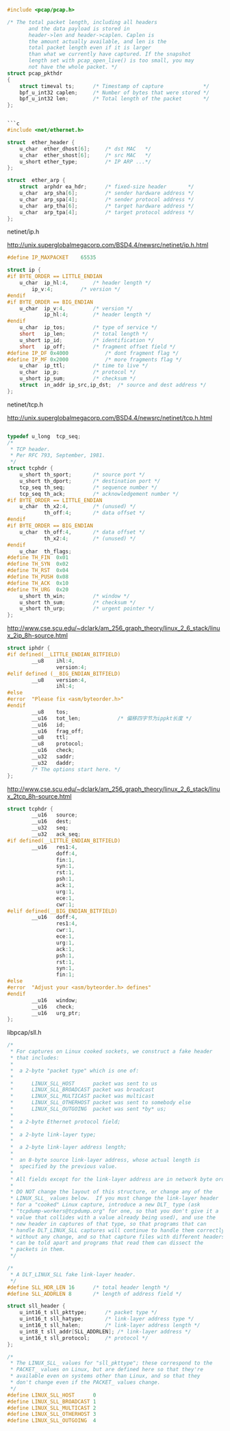 
```c
#include <pcap/pcap.h>

/* The total packet length, including all headers
       and the data payload is stored in
       header->len and header->caplen. Caplen is
       the amount actually available, and len is the
       total packet length even if it is larger
       than what we currently have captured. If the snapshot
       length set with pcap_open_live() is too small, you may
       not have the whole packet. */
struct pcap_pkthdr
{
    struct timeval ts;      /* Timestamp of capture             */
    bpf_u_int32 caplen;     /* Number of bytes that were stored */
    bpf_u_int32 len;        /* Total length of the packet       */
};


```c
#include <net/ethernet.h>

struct	ether_header {
	u_char	ether_dhost[6];     /* dst MAC   */
	u_char	ether_shost[6];     /* src MAC   */
	u_short	ether_type;         /* IP ARP ...*/
};
```

```c
struct	ether_arp {
	struct	arphdr ea_hdr;	    /* fixed-size header       */
	u_char	arp_sha[6];	        /* sender hardware address */
	u_char	arp_spa[4];	        /* sender protocol address */
	u_char	arp_tha[6];	        /* target hardware address */
	u_char	arp_tpa[4];	        /* target protocol address */
};
```

netinet/ip.h

http://unix.superglobalmegacorp.com/BSD4.4/newsrc/netinet/ip.h.html

```c
#define	IP_MAXPACKET	65535

struct ip {
#if BYTE_ORDER == LITTLE_ENDIAN 
	u_char	ip_hl:4,		/* header length */
		ip_v:4;			/* version */
#endif
#if BYTE_ORDER == BIG_ENDIAN 
	u_char	ip_v:4,			/* version */
	    	ip_hl:4;		/* header length */
#endif
	u_char	ip_tos;			/* type of service */
	short	ip_len;			/* total length */
	u_short	ip_id;			/* identification */
	short	ip_off;			/* fragment offset field */
#define	IP_DF 0x4000			/* dont fragment flag */
#define	IP_MF 0x2000			/* more fragments flag */
	u_char	ip_ttl;			/* time to live */
	u_char	ip_p;			/* protocol */
	u_short	ip_sum;			/* checksum */
	struct	in_addr ip_src,ip_dst;	/* source and dest address */
};
```

netinet/tcp.h

http://unix.superglobalmegacorp.com/BSD4.4/newsrc/netinet/tcp.h.html

```c

typedef	u_long	tcp_seq;
/*
 * TCP header.
 * Per RFC 793, September, 1981.
 */
struct tcphdr {
	u_short	th_sport;		/* source port */
	u_short	th_dport;		/* destination port */
	tcp_seq	th_seq;			/* sequence number */
	tcp_seq	th_ack;			/* acknowledgement number */
#if BYTE_ORDER == LITTLE_ENDIAN 
	u_char	th_x2:4,		/* (unused) */
		    th_off:4;		/* data offset */
#endif
#if BYTE_ORDER == BIG_ENDIAN 
	u_char	th_off:4,		/* data offset */
		    th_x2:4;		/* (unused) */
#endif
	u_char	th_flags;
#define	TH_FIN	0x01
#define	TH_SYN	0x02
#define	TH_RST	0x04
#define	TH_PUSH	0x08
#define	TH_ACK	0x10
#define	TH_URG	0x20
	u_short	th_win;			/* window */
	u_short	th_sum;			/* checksum */
	u_short	th_urp;			/* urgent pointer */
};

```

http://www.cse.scu.edu/~dclark/am_256_graph_theory/linux_2_6_stack/linux_2ip_8h-source.html

```c
struct iphdr {
#if defined(__LITTLE_ENDIAN_BITFIELD)
        __u8    ihl:4,
                version:4;
#elif defined (__BIG_ENDIAN_BITFIELD)
        __u8    version:4,
                ihl:4;
#else
#error  "Please fix <asm/byteorder.h>"
#endif
        __u8    tos;
        __u16   tot_len;            /* 偏移四字节为ippkt长度 */
        __u16   id;
        __u16   frag_off;
        __u8    ttl;
        __u8    protocol;
        __u16   check;
        __u32   saddr;
        __u32   daddr;
        /* The options start here. */
};
```

http://www.cse.scu.edu/~dclark/am_256_graph_theory/linux_2_6_stack/linux_2tcp_8h-source.html

```c
struct tcphdr {
        __u16   source;
        __u16   dest;
        __u32   seq;
        __u32   ack_seq;
#if defined(__LITTLE_ENDIAN_BITFIELD)
        __u16   res1:4,
                doff:4,
                fin:1,
                syn:1,
                rst:1,
                psh:1,
                ack:1,
                urg:1,
                ece:1,
                cwr:1;
#elif defined(__BIG_ENDIAN_BITFIELD)
        __u16   doff:4,
                res1:4,
                cwr:1,
                ece:1,
                urg:1,
                ack:1,
                psh:1,
                rst:1,
                syn:1,
                fin:1;
#else
#error  "Adjust your <asm/byteorder.h> defines"
#endif  
        __u16   window;
        __u16   check;
        __u16   urg_ptr;
};
```

libpcap/sll.h

```c
/*
 * For captures on Linux cooked sockets, we construct a fake header
 * that includes:
 *
 *	a 2-byte "packet type" which is one of:
 *
 *		LINUX_SLL_HOST		packet was sent to us
 *		LINUX_SLL_BROADCAST	packet was broadcast
 *		LINUX_SLL_MULTICAST	packet was multicast
 *		LINUX_SLL_OTHERHOST	packet was sent to somebody else
 *		LINUX_SLL_OUTGOING	packet was sent *by* us;
 *
 *	a 2-byte Ethernet protocol field;
 *
 *	a 2-byte link-layer type;
 *
 *	a 2-byte link-layer address length;
 *
 *	an 8-byte source link-layer address, whose actual length is
 *	specified by the previous value.
 *
 * All fields except for the link-layer address are in network byte order.
 *
 * DO NOT change the layout of this structure, or change any of the
 * LINUX_SLL_ values below.  If you must change the link-layer header
 * for a "cooked" Linux capture, introduce a new DLT_ type (ask
 * "tcpdump-workers@tcpdump.org" for one, so that you don't give it a
 * value that collides with a value already being used), and use the
 * new header in captures of that type, so that programs that can
 * handle DLT_LINUX_SLL captures will continue to handle them correctly
 * without any change, and so that capture files with different headers
 * can be told apart and programs that read them can dissect the
 * packets in them.
 */

/*
 * A DLT_LINUX_SLL fake link-layer header.
 */
#define SLL_HDR_LEN	16		/* total header length */
#define SLL_ADDRLEN	8		/* length of address field */

struct sll_header {
	u_int16_t sll_pkttype;		/* packet type */
	u_int16_t sll_hatype;		/* link-layer address type */
	u_int16_t sll_halen;		/* link-layer address length */
	u_int8_t sll_addr[SLL_ADDRLEN];	/* link-layer address */
	u_int16_t sll_protocol;		/* protocol */
};

/*
 * The LINUX_SLL_ values for "sll_pkttype"; these correspond to the
 * PACKET_ values on Linux, but are defined here so that they're
 * available even on systems other than Linux, and so that they
 * don't change even if the PACKET_ values change.
 */
#define LINUX_SLL_HOST		0
#define LINUX_SLL_BROADCAST	1
#define LINUX_SLL_MULTICAST	2
#define LINUX_SLL_OTHERHOST	3
#define LINUX_SLL_OUTGOING	4
```